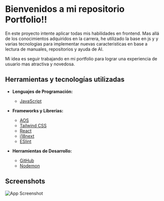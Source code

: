 # Bienvenidos a mi repositorio Portfolio!!

En este proyecto intente aplicar todas mis habilidades en frontend.
Mas allá de los conocimientos adquiridos en la carrera, he utilizado la base en js y y varias tecnologias
para implementar nuevas caracteristicas en base a lectura de manuales, repositorios y ayuda de AI.

Mi idea es seguir trabajando en mi portfolio para lograr una experiencia de usuario mas atractiva y novedosa.

## Herramientas y tecnologías utilizadas

- **Lenguajes de Programación:**
  - [JavaScript](https://developer.mozilla.org/en-US/docs/Web/JavaScript)

- **Frameworks y Librerías:**
  - [AOS](https://michalsnik.github.io/aos/)
  - [Tailwind CSS](https://tailwindcss.com/)
  - [React](https://vitejs.dev/) 
  - [i18next](https://www.i18next.com/)
  - [ESlint](https://eslint.org/)
 

- **Herramientas de Desarrollo:**
  - [GitHub](https://github.com/)
  - [Nodemon](https://nodemon.io/)

## 

## Screenshots

![App Screenshot](public/img/gifPortfolio.gif)



